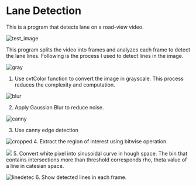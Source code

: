 # Lane Detection

This is a program that detects lane on a road-view video.

![test_image](https://github.com/Rietchie0119/Lane-detection/assets/28763133/edf18638-b939-42f2-b1e8-150753707a5e)

This program splits the video into frames and analyzes each frame to detect the lane lines. Following is the process I used to detect lines in the image.

![gray](https://github.com/Rietchie0119/Lane-detection/assets/28763133/b3acbef1-aa1a-4ce4-8a08-d1996e6ba690)

1. Use cvtColor function to convert the image in grayscale. This process reduces the complexity and computation.

![blur](https://github.com/Rietchie0119/Lane-detection/assets/28763133/9791f37b-6504-401a-8651-230896c395de)

2. Apply Gaussian Blur to reduce noise.

![canny](https://github.com/Rietchie0119/Lane-detection/assets/28763133/28fdcbe5-418d-4401-9f66-0c5ddd29bf03)

3. Use canny edge detection

![cropped](https://github.com/Rietchie0119/Lane-detection/assets/28763133/59095cdb-3df5-4c75-a177-fd5259109367)
4. Extract the region of interest using bitwise operation.

![](https://miro.medium.com/v2/resize:fit:1400/1*Cr73Mte5NNgO16D4moKDQg.png)
5. Convert white pixel into sinusoidal curve in hough space. The bin that contains intersections more than threshold corresponds rho, theta value of a line in catesian space.

![linedetec](https://github.com/Rietchie0119/Lane-detection/assets/28763133/a6a7003f-a59d-4276-868c-764387c370cb)
6. Show detected lines in each frame.
